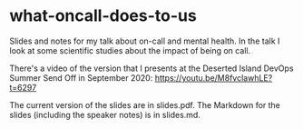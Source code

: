 # what-oncall-does-to-us
Slides and notes for my talk about on-call and mental health. In the talk I look at some scientific studies about the impact of being on call.

There's a video of the version that I presents at the Deserted Island DevOps Summer Send Off in September 2020:
https://youtu.be/M8fvclawhLE?t=6297

The current version of the slides are in slides.pdf. The Markdown for the slides (including the speaker notes) is in slides.md.
